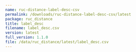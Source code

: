 ```yaml
---
name: ruc-distance-label-desc-csv
permalink: /downloads/ruc-distance-label-desc-csv/latest
package: ruc_distance
title: label_desc
filename: label_desc.csv
version: latest
full_version: 1.1.0
file: /data/ruc_distance/latest/label_desc.csv
---
```

